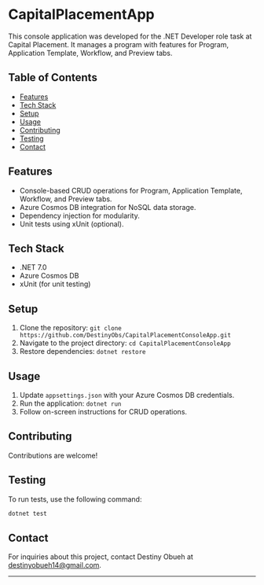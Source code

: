 # CapitalPlacementApp

This console application was developed for the .NET Developer role task at Capital Placement. It manages a program with features for Program, Application Template, Workflow, and Preview tabs.

## Table of Contents

- [Features](#features)
- [Tech Stack](#tech-stack)
- [Setup](#setup)
- [Usage](#usage)
- [Contributing](#contributing)
- [Testing](#testing)
- [Contact](#contact)

## Features

- Console-based CRUD operations for Program, Application Template, Workflow, and Preview tabs.
- Azure Cosmos DB integration for NoSQL data storage.
- Dependency injection for modularity.
- Unit tests using xUnit (optional).

## Tech Stack

- .NET 7.0
- Azure Cosmos DB
- xUnit (for unit testing)

## Setup

1. Clone the repository: `git clone https://github.com/DestinyObs/CapitalPlacementConsoleApp.git`
2. Navigate to the project directory: `cd CapitalPlacementConsoleApp`
3. Restore dependencies: `dotnet restore`

## Usage

1. Update `appsettings.json` with your Azure Cosmos DB credentials.
2. Run the application: `dotnet run`
3. Follow on-screen instructions for CRUD operations.

## Contributing

Contributions are welcome!

## Testing

To run tests, use the following command:

```bash
dotnet test
```

## Contact

For inquiries about this project, contact Destiny Obueh at destinyobueh14@gmail.com.

---

